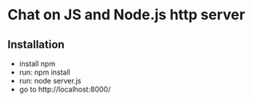 # Chat on JS and Node.js http server

## Installation

* install npm
* run: npm install
* run: node server.js
* go to http://localhost:8000/